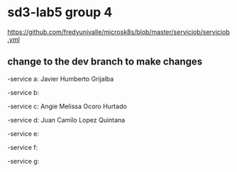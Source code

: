 # sd3-lab5 group 4

https://github.com/fredyunivalle/microsk8s/blob/master/serviciob/serviciob.yml

## change to the dev branch to make changes

-service a: Javier Humberto Grijalba

-service b:

-service c: Angie Melissa Ocoro Hurtado

-service d: Juan Camilo Lopez Quintana

-service e:

-service f:

-service g:


